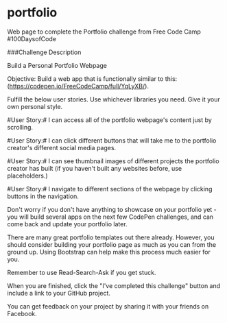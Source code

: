 # portfolio
Web page to complete the Portfolio challenge from Free Code Camp #100DaysofCode

###Challenge Description

Build a Personal Portfolio Webpage

Objective: Build a web app that is functionally similar to this: (https://codepen.io/FreeCodeCamp/full/YqLyXB/).

Fulfill the below user stories. Use whichever libraries you need. Give it your own personal style.

#User Story:# I can access all of the portfolio webpage's content just by scrolling.

#User Story:# I can click different buttons that will take me to the portfolio creator's different social media pages.

#User Story:# I can see thumbnail images of different projects the portfolio creator has built (if you haven't built any websites before, use placeholders.)

#User Story:# I navigate to different sections of the webpage by clicking buttons in the navigation.

Don't worry if you don't have anything to showcase on your portfolio yet - you will build several apps on the next few CodePen challenges, and can come back and update your portfolio later.

There are many great portfolio templates out there already. However, you should consider building your portfolio page as much as you can from the ground up. Using Bootstrap can help make this process much easier for you.

Remember to use Read-Search-Ask if you get stuck.

When you are finished, click the "I've completed this challenge" button and include a link to your GitHub project.

You can get feedback on your project by sharing it with your friends on Facebook.
